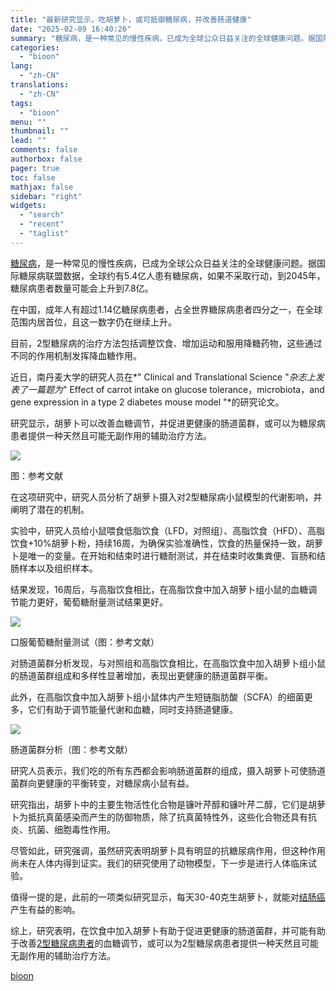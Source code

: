 ```yaml
---
title: "最新研究显示，吃胡萝卜，或可抵御糖尿病，并改善肠道健康"
date: "2025-02-09 16:40:26"
summary: "糖尿病，是一种常见的慢性疾病，已成为全球公众日益关注的全球健康问题。据国际糖尿病联盟数据，全球约有5..."
categories:
  - "bioon"
lang:
  - "zh-CN"
translations:
  - "zh-CN"
tags:
  - "bioon"
menu: ""
thumbnail: ""
lead: ""
comments: false
authorbox: false
pager: true
toc: false
mathjax: false
sidebar: "right"
widgets:
  - "search"
  - "recent"
  - "taglist"
---
```


[糖尿病](https://www.medsci.cn/topic/show?id=4f77e665253)，是一种常见的慢性疾病，已成为全球公众日益关注的全球健康问题。据国际糖尿病联盟数据，全球约有5.4亿人患有糖尿病，如果不采取行动，到2045年，糖尿病患者数量可能会上升到7.8亿。

在中国，成年人有超过1.14亿糖尿病患者，占全世界糖尿病患者四分之一，在全球范围内居首位，且这一数字仍在继续上升。

目前，2型糖尿病的治疗方法包括调整饮食、增加运动和服用降糖药物，这些通过不同的作用机制发挥降血糖作用。

近日，南丹麦大学的研究人员在*" Clinical and Translational Science "*杂志上发表了一篇题为*" Effect of carrot intake on glucose tolerance，microbiota，and gene expression in a type 2 diabetes mouse model "*的研究论文。

研究显示，胡萝卜可以改善血糖调节，并促进更健康的肠道菌群，或可以为糖尿病患者提供一种天然且可能无副作用的辅助治疗方法。

![](https://msimg.bioon.com/bioon-com/20241101/653203e96aa34f258e47df60faa3a151-R9NbN5mffuyF.jpg)

图：参考文献

在这项研究中，研究人员分析了胡萝卜摄入对2型糖尿病小鼠模型的代谢影响，并阐明了潜在的机制。

实验中，研究人员给小鼠喂食低脂饮食（LFD，对照组）、高脂饮食（HFD）、高脂饮食+10%胡萝卜粉，持续16周，为确保实验准确性，饮食的热量保持一致，胡萝卜是唯一的变量。在开始和结束时进行糖耐测试，并在结束时收集粪便、盲肠和结肠样本以及组织样本。

结果发现，16周后，与高脂饮食相比，在高脂饮食中加入胡萝卜组小鼠的血糖调节能力更好，葡萄糖耐量测试结果更好。

![](https://msimg.bioon.com/bioon-com/20241101/7a2ae15ddfe144e29f3734da4dc565db-yPajZpFzwEhU.jpg)

口服葡萄糖耐量测试（图：参考文献）

对肠道菌群分析发现，与对照组和高脂饮食相比，在高脂饮食中加入胡萝卜组小鼠的肠道菌群组成和多样性显著增加，表现出更健康的肠道菌群平衡。

此外，在高脂饮食中加入胡萝卜组小鼠体内产生短链脂肪酸（SCFA）的细菌更多，它们有助于调节能量代谢和血糖，同时支持肠道健康。

![](https://msimg.bioon.com/bioon-com/20241101/4fb9a7d3333d44acb4396d5ac5a3b70f-uTBkxyPL1Kwt.jpg)

肠道菌群分析（图：参考文献）

研究人员表示，我们吃的所有东西都会影响肠道菌群的组成，摄入胡萝卜可使肠道菌群向更健康的平衡转变，对糖尿病小鼠有益。

研究指出，胡萝卜中的主要生物活性化合物是镰叶芹醇和镰叶芹二醇，它们是胡萝卜为抵抗真菌感染而产生的防御物质，除了抗真菌特性外，这些化合物还具有抗炎、抗菌、细胞毒性作用。

尽管如此，研究强调，虽然研究表明胡萝卜具有明显的抗糖尿病作用，但这种作用尚未在人体内得到证实。我们的研究使用了动物模型，下一步是进行人体临床试验。

值得一提的是，此前的一项类似研究显示，每天30-40克生胡萝卜，就能对[结肠癌](https://www.medsci.cn/search?q=%E7%BB%93%E8%82%A0%E7%99%8C)产生有益的影响。

综上，研究表明，在饮食中加入胡萝卜有助于促进更健康的肠道菌群，并可能有助于改善[2型糖尿病患者](https://www.medsci.cn/topic/show?id=196a1101f7)的血糖调节，或可以为2型糖尿病患者提供一种天然且可能无副作用的辅助治疗方法。

[bioon](http://news.bioon.com/article/816b862490ec.html)
